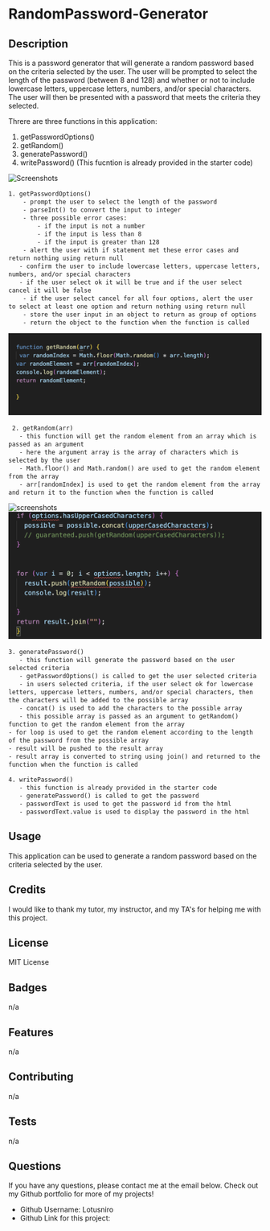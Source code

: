 # RandomPassword-Generator

## Description
This is a password generator that will generate a random password based on the criteria selected by the user. The user will be prompted to select the length of the password (between 8 and 128) and whether or not to include lowercase letters, uppercase letters, numbers, and/or special characters. The user will then be presented with a password that meets the criteria they selected.

Threre are three functions in this application:

1. getPasswordOptions()
2. getRandom()
3. generatePassword()
4. writePassword() (This fucntion is already provided in the starter code)


![Screenshots
](https://github.com/Lotusniro/RandomPassword-Generator/blob/main/screenshots/Screenshot%202024-01-06%20at%2013.05.35.png)

```
1. getPasswordOptions()
    - prompt the user to select the length of the password
    - parseInt() to convert the input to integer
    - three possible error cases:
        - if the input is not a number
        - if the input is less than 8
        - if the input is greater than 128
    - alert the user with if statement met these error cases and  return nothing using return null
   - confirm the user to include lowercase letters, uppercase letters, numbers, and/or special characters
   - if the user select ok it will be true and if the user select cancel it will be false
    - if the user select cancel for all four options, alert the user to select at least one option and return nothing using return null
    - store the user input in an object to return as group of options
    - return the object to the function when the function is called
 ```
![Screenshots](https://github.com/Lotusniro/RandomPassword-Generator/blob/main/screenshots/Screenshot%202024-01-06%20at%2013.06.00.png)
```
 2. getRandom(arr)
   - this function will get the random element from an array which is passed as an argument
   - here the argument array is the array of characters which is selected by the user
   - Math.floor() and Math.random() are used to get the random element from the array
   - arr[randomIndex] is used to get the random element from the array and return it to the function when the function is called

```
![screenshots
](https://github.com/Lotusniro/RandomPassword-Generator/blob/main/screenshots/Screenshot%202024-01-06%20at%2013.06.20.png)
![screenshots](https://github.com/Lotusniro/RandomPassword-Generator/blob/main/screenshots/Screenshot%202024-01-06%20at%2013.06.42.png)
```
3. generatePassword()
   - this function will generate the password based on the user selected criteria
   - getPasswordOptions() is called to get the user selected criteria
   - in users selected criteria, if the user select ok for lowercase letters, uppercase letters, numbers, and/or special characters, then the characters will be added to the possible array
   - concat() is used to add the characters to the possible array
   - this possible array is passed as an argument to getRandom() function to get the random element from the array 
- for loop is used to get the random element according to the length of the password from the possible array
- result will be pushed to the result array
- result array is converted to string using join() and returned to the function when the function is called
```

```
4. writePassword()
   - this function is already provided in the starter code
   - generatePassword() is called to get the password
   - passwordText is used to get the password id from the html
   - passwordText.value is used to display the password in the html
```

## Usage
This application can be used to generate a random password based on the criteria selected by the user.

## Credits
I would like to thank my tutor, my instructor, and my TA's for helping me with this project.

## License
MIT License

## Badges
n/a

## Features
n/a

## Contributing
n/a

## Tests
n/a

## Questions
If you have any questions, please contact me at the email below. Check out my Github portfolio for more of my projects!

- Github Username: Lotusniro
- Github Link for this project:




